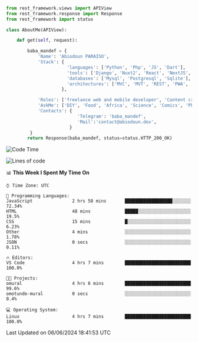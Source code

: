 ###
```python
from rest_framework.views import APIView
from rest_framework.response import Response
from rest_framework import status

class AboutMe(APIView):

    def get(self, request):

        baba_mandef = {
            'Name': 'Abiodoun PARAISO',
            'Stack': {
                       'languages': ['Python', 'Php', 'JS', 'Dart'],
                       'tools': ['Django', 'Nuxt2', 'React', 'NextJS', 'Flutter'],
                       'databases': ['Mysql', 'Postgresql', 'Sqlite'],
                       'architectures': ['MVC', 'MVT', 'REST', 'PWA', 'SPA', 'MicroServices']
                     },

            'Roles': ['freelance web and mobile developer', 'Content creator', 'Teacher', 'Mentor'],
            'AskMe': ['DIY', 'Food', 'Africa', 'Science', 'Comics', 'Photography', 'Tech', 'Programming', 'Mechatronics'],
            'Contacts': {
                           'Telegram': 'baba_mandef',
                           'Mail':'contact@abiodoun.dev',
                        }
         }
        return Response(baba_mandef, status=status.HTTP_200_OK)

```                    

<!--START_SECTION:waka-->
![Code Time](http://img.shields.io/badge/Code%20Time-1%2C073%20hrs%2057%20mins-blue)

![Lines of code](https://img.shields.io/badge/From%20Hello%20World%20I%27ve%20Written-437%20Thousand%20lines%20of%20code-blue)

📊 **This Week I Spent My Time On** 

```text
⌚︎ Time Zone: UTC

💬 Programming Languages: 
JavaScript               2 hrs 58 mins       ██████████████████░░░░░░░   72.34% 
HTML                     48 mins             █████░░░░░░░░░░░░░░░░░░░░   19.5% 
CSS                      15 mins             █░░░░░░░░░░░░░░░░░░░░░░░░   6.23% 
Other                    4 mins              ░░░░░░░░░░░░░░░░░░░░░░░░░   1.78% 
JSON                     0 secs              ░░░░░░░░░░░░░░░░░░░░░░░░░   0.11%

🔥 Editors: 
VS Code                  4 hrs 7 mins        █████████████████████████   100.0%

🐱‍💻 Projects: 
omural                   4 hrs 6 mins        █████████████████████████   99.6% 
omotunde-mural           0 secs              ░░░░░░░░░░░░░░░░░░░░░░░░░   0.4%

💻 Operating System: 
Linux                    4 hrs 7 mins        █████████████████████████   100.0%

```


 Last Updated on 06/06/2024 18:41:53 UTC
<!--END_SECTION:waka-->
